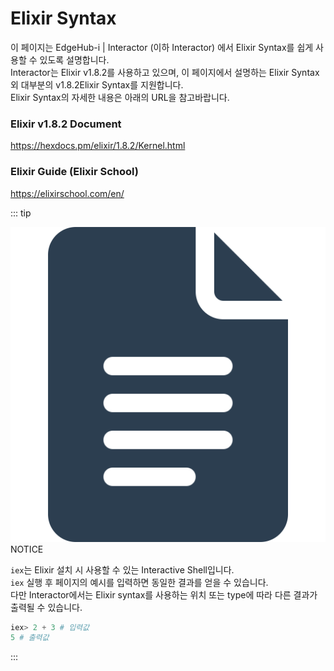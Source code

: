 # Elixir Syntax

이 페이지는 EdgeHub-i | Interactor (이하 Interactor) 에서 Elixir Syntax를 쉽게 사용할 수 있도록 설명합니다.  
Interactor는 Elixir v1.8.2를 사용하고 있으며, 이 페이지에서 설명하는 Elixir Syntax 외 대부분의 v1.8.2Elixir Syntax를 지원합니다.  
Elixir Syntax의 자세한 내용은 아래의 URL을 참고바랍니다.
### Elixir v1.8.2 Document
<https://hexdocs.pm/elixir/1.8.2/Kernel.html>

### Elixir Guide (Elixir School)
<https://elixirschool.com/en/>

<div class="spacer"/>

::: tip <p class="custom-block-title"><img src="../../img/icon/tip.svg">NOTICE</p>
`iex`는 Elixir 설치 시 사용할 수 있는 Interactive Shell입니다.  
`iex` 실행 후 페이지의 예시를 입력하면 동일한 결과를 얻을 수 있습니다.  
다만 Interactor에서는 Elixir syntax를 사용하는 위치 또는 type에 따라 다른 결과가 출력될 수 있습니다.
``` elixir
iex> 2 + 3 # 입력값
5 # 출력값
```
:::

